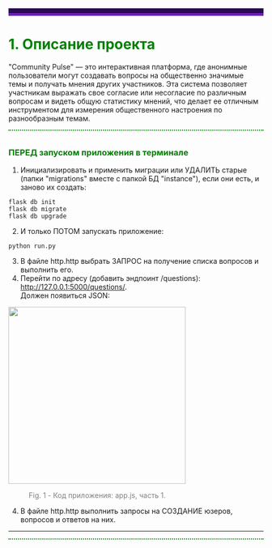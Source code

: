 <div style="font: bold normal 110% sans-serif; color: #8A2BE2; border-bottom: 5px double #8A2BE2; background-color:#2A0B52; padding: 5px;"></div>   

# <a id="s1"><font color="green">1. Описание проекта</font></a>  
"Community Pulse" — это интерактивная платформа, где анонимные пользователи могут создавать вопросы на 
общественно значимые темы и получать мнения других участников. Эта система позволяет участникам выражать 
свое согласие или несогласие по различным вопросам и видеть общую статистику мнений, что делает ее 
отличным инструментом для измерения общественного настроения по разнообразным темам.  
<div style="font: bold normal 110% sans-serif; color: #8A2BE2; white-space: pre; border-top: 2px dotted #008000; padding: 5px;"></div>  

### <a id="s6" style="color: #008000">ПЕРЕД запуском приложения в терминале</a>    

1. Инициализировать и применить миграции или УДАЛИТЬ старые (папки "migrations" 
вместе с папкой БД "instance"), если они есть, и заново их создать:
```
flask db init
flask db migrate
flask db upgrade
```
2. И только ПОТОМ запускать приложение:
```
python run.py
```
3. В файле <a>http.http</a> выбрать ЗАПРОС на получение списка вопросов и выполнить его.  
4. Перейти по адресу (добавить эндпоинт /questions):  http://127.0.0.1:5000/questions/.  
Должен появиться JSON:  

<img src="other/figs/img.png" width="350" alt=""/>

<a id="img1" style="margin: 40px; color:#808080;">Fig. 1 - Код приложения: app.js, часть 1.</a>

4. В файле <a>http.http</a> выполнить запросы на СОЗДАНИЕ юзеров, вопросов и ответов на них.  


---
<div style="font: bold normal 110% sans-serif; color: #8A2BE2; white-space: pre; border-top: 2px dotted #008000; padding: 5px;"></div>  

